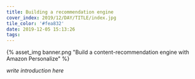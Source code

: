 ```yaml
---
title: Building a recommendation engine
cover_index: 2019/12/DAY/TITLE/index.jpg
tile_color: '#fea832'
date: 2019-12-05 15:13:26
tags:
---
```

{% asset_img banner.png "Build a content-recommendation engine with Amazon Personalize" %}

_write introduction here_